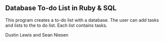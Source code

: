 ## Database To-do List in Ruby & SQL

This program creates a to-do list with a database.
The user can add tasks and lists to the to do list.
Each list contains tasks.

Dustin Lewis and Sean Niesen
